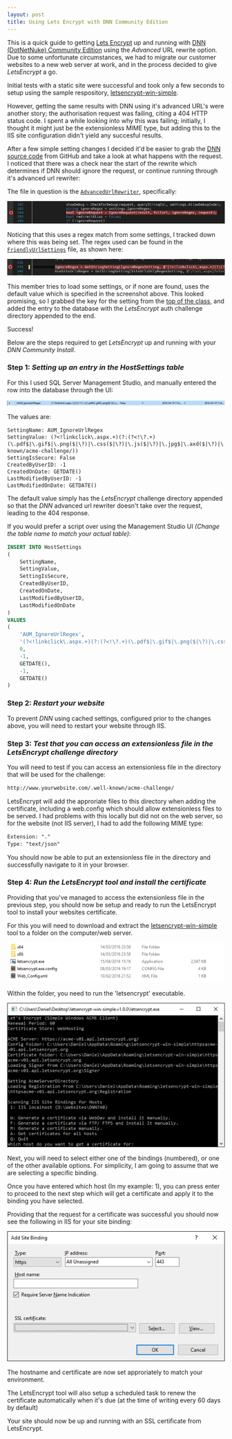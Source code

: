 ```yaml
---
layout: post
title: Using Lets Encrypt with DNN Community Edition 
---
```


This is a quick guide to getting [Lets Encrypt](https://letsencrypt.org/) up and running with [DNN (DotNetNuke) Community Edition](http://www.dnnsoftware.com/community) using the *Advanced* URL rewrite option. Due to some unfortunate circumstances, we had to migrate our customer websites to a new web server at work, and in the process decided to give *LetsEncrypt* a go.

Initial tests with a static site were successful and took only a few seconds to setup using the sample respository, [letsencrypt-win-simple](https://github.com/Lone-Coder/letsencrypt-win-simple).

However, getting the same results with DNN using it's advanced URL's were another story; the authorisation request was failing, citing a 404 HTTP status code. I spent a while looking into why this was failing; initially, I thought it might just be the extensionless MIME type, but adding this to the IIS site configuration didn't yield any succesful results.

After a few simple setting changes I decided it'd be easier to grab the [DNN source code](https://github.com/dnnsoftware/Dnn.Platform) from GitHub and take a look at what happens with the request. I noticed that there was a check near the start of the rewrite which determines if DNN should ignore the request, or continue running through it's advanced url rewriter:

The file in question is the [`AdvancedUrlRewriter`](https://github.com/dnnsoftware/Dnn.Platform/blob/development/DNN%20Platform/Library/Entities/Urls/AdvancedUrlRewriter.cs), specifically:

[![ignore request](https://raw.githubusercontent.com/danielcirket/danielcirket.github.io/master/images/2016-04-20-DNN-Community-Lets-Encrypt/Ignore-Request.PNG)](https://github.com/dnnsoftware/Dnn.Platform/blob/development/DNN%20Platform/Library/Entities/Urls/AdvancedUrlRewriter.cs#L207-211)

Noticing that this uses a regex match from some settings, I tracked down where this was being set. The regex used can be found in the [`FriendlyUrlSettings`](https://github.com/dnnsoftware/Dnn.Platform/blob/development/DNN%20Platform/Library/Entities/Urls/FriendlyUrlSettings.cs) file, as shown here:

[![ignore regex](https://raw.githubusercontent.com/danielcirket/danielcirket.github.io/master/images/2016-04-20-DNN-Community-Lets-Encrypt/Ignore-Regex.PNG)](https://github.com/dnnsoftware/Dnn.Platform/blob/development/DNN%20Platform/Library/Entities/Urls/FriendlyUrlSettings.cs#L369-371)

This member tries to load some settings, or if none are found, uses the default value which is specified in the screenshot above. This looked promising, so I grabbed the key for the setting from the [top of the class](https://github.com/dnnsoftware/Dnn.Platform/blob/development/DNN%20Platform/Library/Entities/Urls/FriendlyUrlSettings.cs#L118), and added the entry to the database with the *LetsEncrypt* auth challenge directory appended to the end.

Success!

Below are the steps required to get *LetsEncrypt* up and running with your *DNN Community Install*.  

### Step 1: *Setting up an entry in the HostSettings table*

For this I used SQL Server Management Studio, and manually entered the row into the database through the UI:

![host settings entry](https://raw.githubusercontent.com/danielcirket/danielcirket.github.io/master/images/2016-04-20-DNN-Community-Lets-Encrypt/AUM_IgnoreUrlRegex.PNG)  

The values are:

```
SettingName: AUM_IgnoreUrlRegex
SettingValue: (?<!linkclick\.aspx.+)(?:(?<!\?.+)(\.pdf$|\.gif$|\.png($|\?)|\.css($|\?)|\.js($|\?)|\.jpg$|\.axd($|\?)|\.swf$|\.flv$|\.ico$|\.xml($|\?)|\.txt$|/\.well-known/acme-challenge/))
SettingIsSecure: False
CreatedByUserID: -1
CreatedOnDate: GETDATE()
LastModifiedByUserID: -1
LastModifiedOnDate: GETDATE()
```  

The default value simply has the *LetsEncrypt* challenge directory appended so that the *DNN* advanced url rewriter doesn't take over the request, leading to the 404 response.

If you would prefer a script over using the Management Studio UI _(Change the table name to match your actual table)_:

```sql
INSERT INTO HostSettings
(
    SettingName,
    SettingValue,
    SettingIsSecure,
    CreatedByUserID,
    CreatedOnDate,
    LastModifiedByUserID,
    LastModifiedOnDate
)
VALUES
(
    'AUM_IgnoreUrlRegex',
    '(?<!linkclick\.aspx.+)(?:(?<!\?.+)(\.pdf$|\.gif$|\.png($|\?)|\.css($|\?)|\.js($|\?)|\.jpg$|\.axd($|\?)|\.swf$|\.flv$|\.ico$|\.xml($|\?)|\.txt$|/\.well-known/acme-challenge/))',
    0,
    -1,
    GETDATE(),
    -1,
    GETDATE()
)
```

### Step 2: *Restart your website*

To prevent *DNN* using cached settings, configured prior to the changes above, you will need to restart your website through IIS.  

### Step 3: *Test that you can access an extensionless file in the *LetsEncrypt* challenge directory*

You will need to test if you can access an extensionless file in the directory that will be used for the challenge:

```txt
http://www.yourwebsite.com/.well-known/acme-challenge/
```

LetsEncrypt will add the approriate files to this directory when adding the certificate, including a web.config which should allow extensionless files to be served. I had problems with this locally but did not on the web server, so for the website (not IIS server), I had to add the following MIME type:

```txt
Extension: "."
Type: "text/json"
``` 

You should now be able to put an extensionless file in the directory and successfully navigate to it in your browser.  

### Step 4: *Run the *LetsEncrypt* tool and install the certificate*

Providing that you've managed to access the extensionless file in the previous step, you should now be setup and ready to run the LetsEncrypt tool to install your websites certificate.

For this you will need to download and extract the [letsencrypt-win-simple](https://github.com/Lone-Coder/letsencrypt-win-simple) tool to a folder on the computer/web server.

![LetsEncrypt Tool Folder](https://raw.githubusercontent.com/danielcirket/danielcirket.github.io/master/images/2016-04-20-DNN-Community-Lets-Encrypt/lets-encrypt-tool-folder.PNG)  

Within the folder, you need to run the 'letsencrypt' executable.

![Execute LetsEncrypt Tool](https://raw.githubusercontent.com/danielcirket/danielcirket.github.io/master/images/2016-04-20-DNN-Community-Lets-Encrypt/lets-encrypt-tool-running-step1.PNG) 

Next, you will need to select either one of the bindings (numbered), or one of the other available options. For simplicity, I am going to assume that we are selecting a specific binding.

Once you have entered which host (In my example: 1), you can press enter to proceed to the next step which will get a certificate and apply it to the binding you have selected.

Providing that the request for a certificate was successful you should now see the following in IIS for your site binding:

![IIS after certificate install](https://raw.githubusercontent.com/danielcirket/danielcirket.github.io/master/images/2016-04-20-DNN-Community-Lets-Encrypt/iis-after-install.png) 

The hostname and certificate are now set approriately to match your environment.

The LetsEncrypt tool will also setup a scheduled task to renew the certificate automatically when it's due (at the time of writing every 60 days by default)

Your site should now be up and running with an SSL certificate from LetsEncrypt.
